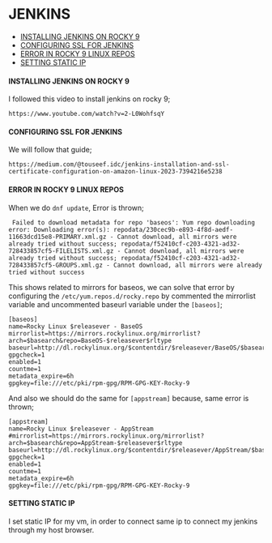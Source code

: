 # JENKINS
- [INSTALLING JENKINS ON ROCKY 9](#install-jenkins-on-rocky-9)
- [CONFIGURING SSL FOR JENKINS](#configuring-ssl-for-jenkins)
- [ERROR IN ROCKY 9 LINUX REPOS](#error-in-rocky-9-linux-repos)
- [SETTING STATIC IP](#setting-static-ip)
#### INSTALLING JENKINS ON ROCKY 9
I followed this video to install jenkins on rocky 9;
```
https://www.youtube.com/watch?v=2-L0WohfsqY
```

#### CONFIGURING SSL FOR JENKINS
We will follow that guide;
```
https://medium.com/@touseef.idc/jenkins-installation-and-ssl-certificate-configuration-on-amazon-linux-2023-7394216e5238
```
#### ERROR IN ROCKY 9 LINUX REPOS
When we do `dnf update`, Error is thrown;
```
 Failed to download metadata for repo 'baseos': Yum repo downloading error: Downloading error(s): repodata/230cec9b-e893-4f8d-aedf-11663dcd15e8-PRIMARY.xml.gz - Cannot download, all mirrors were already tried without success; repodata/f52410cf-c203-4321-ad32-728433857cf5-FILELISTS.xml.gz - Cannot download, all mirrors were already tried without success; repodata/f52410cf-c203-4321-ad32-728433857cf5-GROUPS.xml.gz - Cannot download, all mirrors were already tried without success
```
This shows related to mirrors for baseos, we can solve that error by configuring the `/etc/yum.repos.d/rocky.repo` by commented the mirrorlist variable and uncommented baseurl variable under the `[baseos]`;
```
[baseos]
name=Rocky Linux $releasever - BaseOS
mirrorlist=https://mirrors.rockylinux.org/mirrorlist?arch=$basearch&repo=BaseOS-$releasever$rltype
baseurl=http://dl.rockylinux.org/$contentdir/$releasever/BaseOS/$basearch/os/
gpgcheck=1
enabled=1
countme=1
metadata_expire=6h
gpgkey=file:///etc/pki/rpm-gpg/RPM-GPG-KEY-Rocky-9
```
And also we should do the same for `[appstream]` because, same error is thrown;
```
[appstream]
name=Rocky Linux $releasever - AppStream
#mirrorlist=https://mirrors.rockylinux.org/mirrorlist?arch=$basearch&repo=AppStream-$releasever$rltype
baseurl=http://dl.rockylinux.org/$contentdir/$releasever/AppStream/$basearch/os/
gpgcheck=1
enabled=1
countme=1
metadata_expire=6h
gpgkey=file:///etc/pki/rpm-gpg/RPM-GPG-KEY-Rocky-9
```
#### SETTING STATIC IP
I set static IP for my vm, in order to connect same ip to connect my jenkins through my host browser. 


